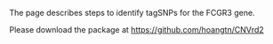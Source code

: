 The page describes steps to identify tagSNPs for the FCGR3 gene.

Please download the package at https://github.com/hoangtn/CNVrd2